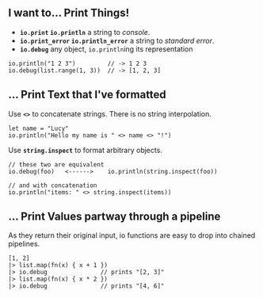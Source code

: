 ## I want to... Print Things!

- **`io.print` `io.println`** a string to *console*.
- **`io.print_error` `io.println_error`** a string to *standard error*.
- **`io.debug`** any object, `io.println`ing its representation

```
io.println("1 2 3")         // -> 1 2 3
io.debug(list.range(1, 3))  // -> [1, 2, 3]
```

## ... Print Text that I've formatted

Use **`<>`** to concatenate strings. There is no string interpolation.
```
let name = "Lucy"
io.println("Hello my name is " <> name <> "!")
```

Use **`string.inspect`** to format arbitrary objects.
```
// these two are equivalent
io.debug(foo)   <------>    io.println(string.inspect(foo))

// and with concatenation
io.println("items: " <> string.inspect(items))
```

## ... Print Values partway through a pipeline

As they return their original input, io functions are easy to drop into chained pipelines.

```
[1, 2]
|> list.map(fn(x) { x + 1 })
|> io.debug               // prints "[2, 3]"
|> list.map(fn(x) { x * 2 })
|> io.debug               // prints "[4, 6]"
```
